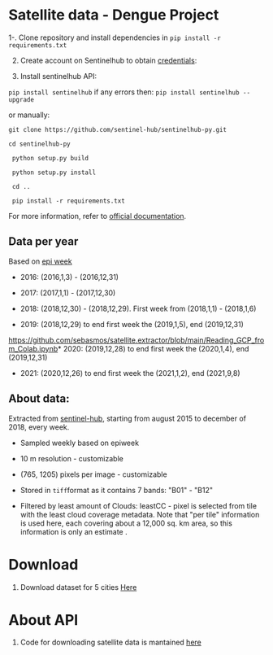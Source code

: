 # Satellite data - Dengue Project

1-. Clone repository and install dependencies in `pip install -r requirements.txt`

2. Create account on Sentinelhub to obtain [credentials](https://apps.sentinel-hub.com/dashboard/#/): 

3. Install sentinelhub API: 

`pip install sentinelhub` if any errors then: `pip install sentinelhub --upgrade`

or manually:

`git clone https://github.com/sentinel-hub/sentinelhub-py.git`

`cd sentinelhub-py`

` python setup.py build`

` python setup.py install`

` cd ..`

` pip install -r requirements.txt`

For more information, refer to [official documentation](https://sentinelhub-py.readthedocs.io/en/latest/install.html).

## Data per year 

Based on [epi week](https://www.cmmcp.org/mosquito-surveillance-data/pages/epi-week-calendars-2008-2021)

* 2016: (2016,1,3) - (2016,12,31)

* 2017: (2017,1,1) - (2017,12,30) 

* 2018: (2018,12,30) - (2018,12,29). First week from (2018,1,1) - (2018,1,6)

* 2019: (2018,12,29) to end first week the (2019,1,5), end (2019,12,31)

https://github.com/sebasmos/satellite.extractor/blob/main/Reading_GCP_from_Colab.ipynb* 2020: (2019,12,28) to end first week the  (2020,1,4), end (2019,12,31)

* 2021: (2020,12,26) to end first week the  (2021,1,2), end (2021,9,8)


## About data: 

Extracted from [sentinel-hub](https://docs.sentinel-hub.com/api/latest/data/sentinel-2-l1c/), starting from august 2015 to december of 2018, every week. 

* Sampled weekly based on epiweek

* 10 m resolution - customizable

* (765, 1205) pixels per image - customizable

* Stored in `tiff`format as it contains 7 bands: "B01" - "B12"

* Filtered by least amount of Clouds: leastCC - pixel is selected from tile with the least cloud coverage metadata. Note that "per tile" information is used here, each covering about a 12,000 sq. km area, so this information is only an estimate .

# Download

1. Download dataset for 5 cities [Here](https://console.cloud.google.com/storage/browser/colombia_sebasmos)

# About API

1. Code for downloading satellite data is mantained [here](https://github.com/sebasmos/satellite.extractor/blob/main/Reading_GCP_from_Colab.ipynbhttps://github.com/sebasmos/satellite.extractor/blob/main/Reading_GCP_from_Colab.ipynbhttps://github.com/sebasmos/satellite.extractor/blob/main/Reading_GCP_from_Colab.ipynb)
